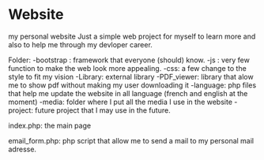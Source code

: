 # Website
my personal website
Just a simple web project for myself to learn more and also to help me through my devloper career. 

Folder:
  -bootstrap : framework that everyone (should) know. 
  -js : very few function to make the web look more appealing.
  -css: a few change to the style to fit my vision
  -Library: external library
    -PDF_viewer: library that alow me to show pdf without making my user downloading it
  -language: php files that help me update the website in all language (french and english at the moment)
  -media: folder where I put all the media I use in the website
  -project: future project that I may use in the future. 

index.php: the main page

email_form.php: php script that allow me to send a mail to my personal mail adresse.
